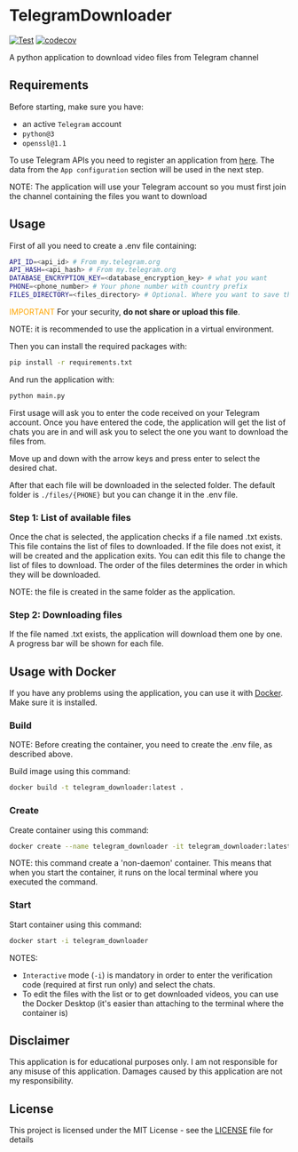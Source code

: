 # TelegramDownloader

[![Test](https://github.com/ciuliene/telegramDownloader/actions/workflows/python-app.yml/badge.svg)](https://github.com/ciuliene/telegramDownloader/actions/workflows/python-app.yml) [![codecov](https://codecov.io/gh/ciuliene/telegramDownloader/graph/badge.svg?token=02ZM98MDDM)](https://codecov.io/gh/ciuliene/telegramDownloader)

A python application to download video files from Telegram channel

## Requirements

Before starting, make sure you have:

- an active `Telegram` account
- `python@3`
- `openssl@1.1`

To use Telegram APIs you need to register an application from [here](https://my.telegram.org/). The data from the `App configuration` section will be used in the next step.

NOTE: The application will use your Telegram account so you must first join the channel containing the files you want to download

## Usage

First of all you need to create a .env file containing:

```sh
API_ID=<api_id> # From my.telegram.org
API_HASH=<api_hash> # From my.telegram.org
DATABASE_ENCRYPTION_KEY=<database_encryption_key> # what you want
PHONE=<phone_number> # Your phone number with country prefix
FILES_DIRECTORY=<files_directory> # Optional. Where you want to save the files
```

<span style="color:orange;">IMPORTANT</span>
For your security, **do not share or upload this file**.

NOTE: it is recommended to use the application in a virtual environment.

Then you can install the required packages with:

```sh
pip install -r requirements.txt
```

And run the application with:

```sh
python main.py
```

First usage will ask you to enter the code received on your Telegram account.
Once you have entered the code, the application will get the list of chats you are in and will ask you to select the one you want to download the files from.

Move up and down with the arrow keys and press enter to select the desired chat.

After that each file will be downloaded in the selected folder. The default folder is `./files/{PHONE}` but you can change it in the .env file.

### Step 1: List of available files

Once the chat is selected, the application checks if a file named <chat>.txt exists. This file contains the list of files to downloaded. If the file does not exist, it will be created and the application exits. You can edit this file to change the list of files to download. The order of the files determines the order in which they will be downloaded.

NOTE: the file is created in the same folder as the application.

### Step 2: Downloading files

If the file named <chat>.txt exists, the application will download them one by one. A progress bar will be shown for each file.

## Usage with Docker

If you have any problems using the application, you can use it with [Docker](https://www.docker.com/products/docker-desktop/). Make sure it is installed.

### Build

NOTE: Before creating the container, you need to create the .env file, as described above.

Build image using this command:

```sh
docker build -t telegram_downloader:latest .
```

### Create

Create container using this command:

```sh
docker create --name telegram_downloader -it telegram_downloader:latest
```

NOTE: this command create a 'non-daemon' container. This means that when you start the container, it runs on the local terminal where you executed the command.

### Start

Start container using this command:

```sh
docker start -i telegram_downloader
```

NOTES:

- `Interactive` mode (`-i`) is mandatory in order to enter the verification code (required at first run only) and select the chats.
- To edit the files with the list or to get downloaded videos, you can use the Docker Desktop (it's easier than attaching to the terminal where the container is)

## Disclaimer

This application is for educational purposes only. I am not responsible for any misuse of this application. Damages caused by this application are not my responsibility.

## License

This project is licensed under the MIT License - see the [LICENSE](LICENSE) file for details
